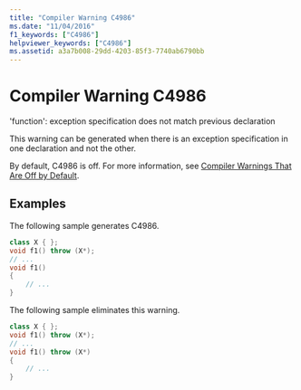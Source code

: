 ```yaml
---
title: "Compiler Warning C4986"
ms.date: "11/04/2016"
f1_keywords: ["C4986"]
helpviewer_keywords: ["C4986"]
ms.assetid: a3a7b008-29dd-4203-85f3-7740ab6790bb
---
```

# Compiler Warning C4986

'function': exception specification does not match previous declaration

This warning can be generated when there is an exception specification in one declaration and not the other.

By default, C4986 is off. For more information, see [Compiler Warnings That Are Off by Default](../../preprocessor/compiler-warnings-that-are-off-by-default.md).

## Examples

The following sample generates C4986.

```cpp
class X { };
void f1() throw (X*);
// ...
void f1()
{
    // ...
}
```

The following sample eliminates this warning.

```cpp
class X { };
void f1() throw (X*);
// ...
void f1() throw (X*)
{
    // ...
}
```
